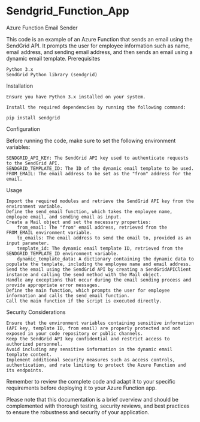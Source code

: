 # Sendgrid_Function_App
Azure Function Email Sender

This code is an example of an Azure Function that sends an email using the SendGrid API. It prompts the user for employee information such as name, email address, and sending email address, and then sends an email using a dynamic email template.
Prerequisites

    Python 3.x
    SendGrid Python library (sendgrid)

Installation

    Ensure you have Python 3.x installed on your system.

    Install the required dependencies by running the following command:

    pip install sendgrid

Configuration

Before running the code, make sure to set the following environment variables:

    SENDGRID_API_KEY: The SendGrid API key used to authenticate requests to the SendGrid API.
    SENDGRID_TEMPLATE_ID: The ID of the dynamic email template to be used.
    FROM_EMAIL: The email address to be set as the "from" address for the email.

Usage

    Import the required modules and retrieve the SendGrid API key from the environment variable.
    Define the send_email function, which takes the employee name, employee email, and sending email as input.
    Create a Mail object and set the necessary properties:
        from_email: The "from" email address, retrieved from the FROM_EMAIL environment variable.
        to_emails: The email address to send the email to, provided as an input parameter.
        template_id: The dynamic email template ID, retrieved from the SENDGRID_TEMPLATE_ID environment variable.
        dynamic_template_data: A dictionary containing the dynamic data to populate the template, including the employee name and email address.
    Send the email using the SendGrid API by creating a SendGridAPIClient instance and calling the send method with the Mail object.
    Handle any exceptions that occur during the email sending process and provide appropriate error messages.
    Define the main function, which prompts the user for employee information and calls the send_email function.
    Call the main function if the script is executed directly.

Security Considerations

    Ensure that the environment variables containing sensitive information (API key, template ID, from email) are properly protected and not exposed in your code repository or public channels.
    Keep the SendGrid API key confidential and restrict access to authorized personnel.
    Avoid including any sensitive information in the dynamic email template content.
    Implement additional security measures such as access controls, authentication, and rate limiting to protect the Azure Function and its endpoints.

Remember to review the complete code and adapt it to your specific requirements before deploying it to your Azure Function app.

Please note that this documentation is a brief overview and should be complemented with thorough testing, security reviews, and best practices to ensure the robustness and security of your application.

